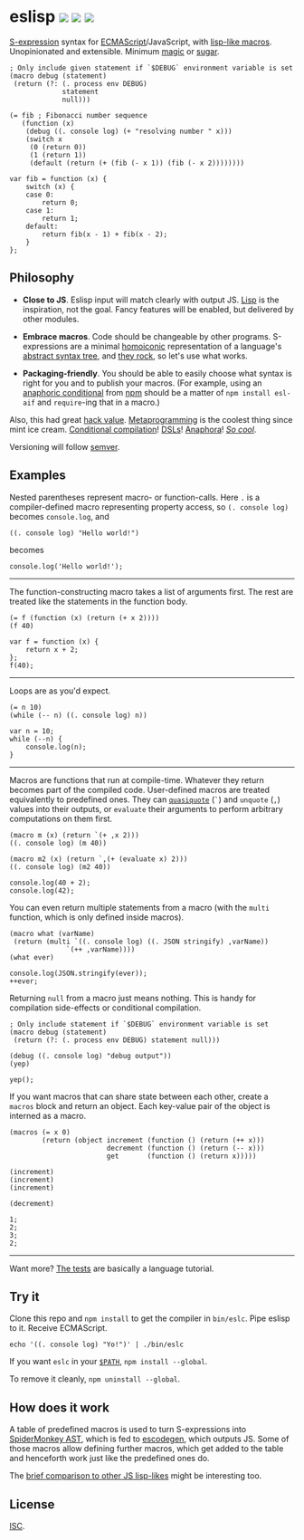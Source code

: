 # eslisp [![](https://img.shields.io/badge/api-unstable-red.svg?style=flat-square)][1] [![](https://img.shields.io/travis/anko/eslisp.svg?style=flat-square)][2] [![](https://img.shields.io/badge/chat-gitter_%E2%86%92-blue.svg?style=flat-square)][3]

[S-expression][4] syntax for [ECMAScript][5]/JavaScript, with [lisp-like
macros][6].  Unopinionated and extensible.  Minimum [magic][7] or [sugar][8].

<!-- !test program ./bin/eslc | head -c -1 -->

<!-- !test in fib -->

    ; Only include given statement if `$DEBUG` environment variable is set
    (macro debug (statement)
     (return (?: (. process env DEBUG)
                 statement
                 null)))

    (= fib ; Fibonacci number sequence
       (function (x)
        (debug ((. console log) (+ "resolving number " x)))
        (switch x
         (0 (return 0))
         (1 (return 1))
         (default (return (+ (fib (- x 1)) (fib (- x 2))))))))

<!-- !test out fib -->

    var fib = function (x) {
        switch (x) {
        case 0:
            return 0;
        case 1:
            return 1;
        default:
            return fib(x - 1) + fib(x - 2);
        }
    };

## Philosophy

-   **Close to JS**.  Eslisp input will match clearly with output JS.
    [Lisp][9] is the inspiration, not the goal.  Fancy features will be
    enabled, but delivered by other modules.

-   **Embrace macros**.  Code should be changeable by other programs.
    S-expressions are a minimal [homoiconic][10] representation of a language's
    [abstract syntax tree][11], and [they rock][12], so let's use what works.

-   **Packaging-friendly**.  You should be able to easily choose what syntax is
    right for you and to publish your macros.  (For example, using an
    [anaphoric conditional][13] from [npm][14] should be a matter of `npm
    install esl-aif` and `require`-ing that in a macro.)

Also, this had great [hack value][15].  [Metaprogramming][16] is the coolest
thing since mint ice cream.  [Conditional compilation][17]!  [DSLs][18]!
[Anaphora][19]!  [*So cool*][20].

Versioning will follow [semver][21].

## Examples

Nested parentheses represent macro- or function-calls.  Here `.` is a
compiler-defined macro representing property access, so `(. console log)`
becomes `console.log`, and

<!-- !test in initial -->

    ((. console log) "Hello world!")

becomes

<!-- !test out initial -->

    console.log('Hello world!');

* * *

The function-constructing macro takes a list of arguments first.  The rest are
treated like the statements in the function body.

<!-- !test in func and call -->

    (= f (function (x) (return (+ x 2))))
    (f 40)

<!-- !test out func and call -->

    var f = function (x) {
        return x + 2;
    };
    f(40);

* * *

Loops are as you'd expect.

<!-- !test in while loop -->

    (= n 10)
    (while (-- n) ((. console log) n))

<!-- !test out while loop -->

    var n = 10;
    while (--n) {
        console.log(n);
    }

* * *

Macros are functions that run at compile-time.  Whatever they return becomes
part of the compiled code.  User-defined macros are treated equivalently to
predefined ones.  They can [`quasiquote`][22] (`` ` ``) and `unquote` (`,`)
values into their outputs, or `evaluate` their arguments to perform arbitrary
computations on them first.

<!-- !test in macro and call -->

    (macro m (x) (return `(+ ,x 2)))
    ((. console log) (m 40))

    (macro m2 (x) (return `,(+ (evaluate x) 2)))
    ((. console log) (m2 40))

<!-- !test out macro and call -->

    console.log(40 + 2);
    console.log(42);

You can even return multiple statements from a macro (with the `multi`
function, which is only defined inside macros).

<!-- !test in multiple-return macro -->

    (macro what (varName)
     (return (multi `((. console log) ((. JSON stringify) ,varName))
                  `(++ ,varName))))
    (what ever)

<!-- !test out multiple-return macro -->

    console.log(JSON.stringify(ever));
    ++ever;

Returning `null` from a macro just means nothing.  This is handy for
compilation side-effects or conditional compilation.

<!-- !test in nothing-returning macro -->

    ; Only include statement if `$DEBUG` environment variable is set
    (macro debug (statement)
     (return (?: (. process env DEBUG) statement null)))

    (debug ((. console log) "debug output"))
    (yep)

<!-- !test out nothing-returning macro -->

    yep();

If you want macros that can share state between each other, create a `macros`
block and return an object.  Each key-value pair of the object is interned as a
macro.

<!-- !test in macros block -->

    (macros (= x 0)
            (return (object increment (function () (return (++ x)))
                            decrement (function () (return (-- x)))
                            get       (function () (return x)))))

    (increment)
    (increment)
    (increment)

    (decrement)

<!-- !test out macros block -->

    1;
    2;
    3;
    2;

* * *

Want more?  [The tests][23] are basically a language tutorial.

## Try it

Clone this repo and `npm install` to get the compiler in `bin/eslc`.  Pipe
eslisp to it. Receive ECMAScript.

    echo '((. console log) "Yo!")' | ./bin/eslc

If you want `eslc` in your [`$PATH`][24], `npm install --global`.

To remove it cleanly, `npm uninstall --global`.

## How does it work

A table of predefined macros is used to turn S-expressions into [SpiderMonkey
AST][25], which is fed to [escodegen][26], which outputs JS.  Some of those
macros allow defining further macros, which get added to the table and
henceforth work just like the predefined ones do.

The [brief comparison to other JS lisp-likes][27] might be interesting too.

## License

[ISC][28].

[1]: http://semver.org/
[2]: https://travis-ci.org/anko/eslisp
[3]: https://gitter.im/anko/eslisp
[4]: https://en.wikipedia.org/wiki/S-expression
[5]: http://en.wikipedia.org/wiki/ECMAScript
[6]: http://stackoverflow.com/questions/267862/what-makes-lisp-macros-so-special
[7]: http://www.catb.org/jargon/html/M/magic.html
[8]: http://en.wikipedia.org/wiki/Syntactic_sugar
[9]: https://en.wikipedia.org/wiki/Lisp_(programming_language)
[10]: http://en.wikipedia.org/wiki/Homoiconicity
[11]: http://en.wikipedia.org/wiki/Abstract_syntax_tree
[12]: http://blog.rongarret.info/2015/05/why-lisp.html
[13]: https://en.wikipedia.org/wiki/Anaphoric_macro
[14]: https://www.npmjs.com/
[15]: http://www.catb.org/jargon/html/H/hack-value.html
[16]: http://en.wikipedia.org/wiki/Metaprogramming
[17]: http://en.wikipedia.org/wiki/Conditional_compilation
[18]: http://en.wikipedia.org/wiki/Domain-specific_language
[19]: http://en.wikipedia.org/wiki/Anaphoric_macro
[20]: http://c2.com/cgi/wiki?LispMacro
[21]: http://semver.org/spec/v2.0.0.html
[22]: http://axisofeval.blogspot.co.uk/2013/04/a-quasiquote-i-can-understand.html
[23]: https://github.com/anko/eslisp/blob/master/test.ls
[24]: http://en.wikipedia.org/wiki/PATH_(variable)
[25]: https://developer.mozilla.org/en-US/docs/Mozilla/Projects/SpiderMonkey/Parser_API
[26]: https://github.com/estools/escodegen
[27]: doc/comparison-to-other-js-lisps.markdown
[28]: http://opensource.org/licenses/ISC
